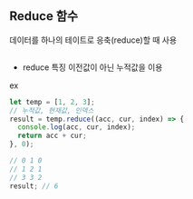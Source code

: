 ## Reduce 함수

데이터를 하나의 테이트로 응축(reduce)할 때 사용

```배열.reduce((누적값, 현잿값, 인덱스, 요소) => { return 결과; }, 초깃값);

```

- reduce 특징
  이전값이 아닌 누적값을 이용

ex

```js
let temp = [1, 2, 3];
// 누적값, 현재값, 인덱스
result = temp.reduce((acc, cur, index) => {
  console.log(acc, cur, index);
  return acc + cur;
}, 0);

// 0 1 0
// 1 2 1
// 3 3 2
result; // 6
```
